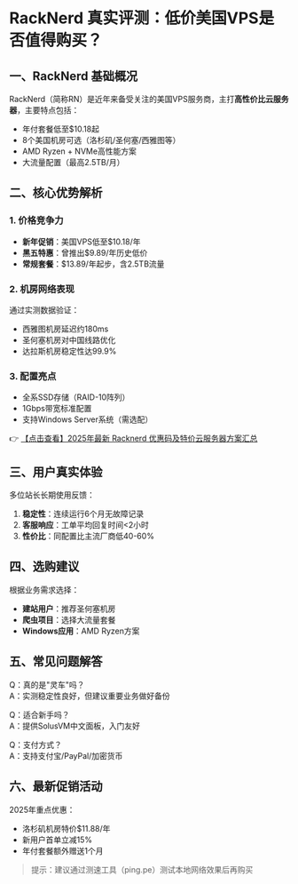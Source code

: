 # RackNerd 真实评测：低价美国VPS是否值得购买？

## 一、RackNerd 基础概况
RackNerd（简称RN）是近年来备受关注的美国VPS服务商，主打**高性价比云服务器**，主要特点包括：
- 年付套餐低至$10.18起
- 8个美国机房可选（洛杉矶/圣何塞/西雅图等）
- AMD Ryzen + NVMe高性能方案
- 大流量配置（最高2.5TB/月）

## 二、核心优势解析

### 1. 价格竞争力
- **新年促销**：美国VPS低至$10.18/年
- **黑五特惠**：曾推出$9.89/年历史低价
- **常规套餐**：$13.89/年起步，含2.5TB流量

### 2. 机房网络表现
通过实测数据验证：
- 西雅图机房延迟约180ms
- 圣何塞机房对中国线路优化
- 达拉斯机房稳定性达99.9%

### 3. 配置亮点
- 全系SSD存储（RAID-10阵列）
- 1Gbps带宽标准配置
- 支持Windows Server系统（需选配）

👉 [【点击查看】2025年最新 Racknerd 优惠码及特价云服务器方案汇总](https://bit.ly/Rack_Nerd)

## 三、用户真实体验
多位站长长期使用反馈：
1. **稳定性**：连续运行6个月无故障记录
2. **客服响应**：工单平均回复时间<2小时
3. **性价比**：同配置比主流厂商低40-60%

## 四、选购建议
根据业务需求选择：
- **建站用户**：推荐圣何塞机房
- **爬虫项目**：选择大流量套餐
- **Windows应用**：AMD Ryzen方案

## 五、常见问题解答
Q：真的是"灵车"吗？  
A：实测稳定性良好，但建议重要业务做好备份

Q：适合新手吗？  
A：提供SolusVM中文面板，入门友好

Q：支付方式？  
A：支持支付宝/PayPal/加密货币

## 六、最新促销活动
2025年重点优惠：
- 洛杉矶机房特价$11.88/年
- 新用户首单立减15%
- 年付套餐额外赠送1个月

> 提示：建议通过测速工具（ping.pe）测试本地网络效果后再购买